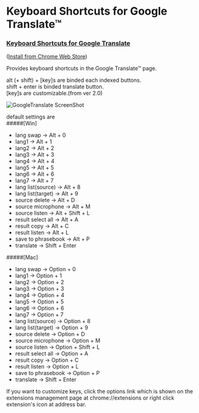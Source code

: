Keyboard Shortcuts for Google Translate™
========================================

### [Keyboard Shortcuts for Google Translate](http://goo.gl/FBkb9)  
([Install from Chrome Web Store](http://goo.gl/FBkb9))  
  
  
Provides keyboard shortcuts in the Google Translate™ page.

alt (+ shift) + [key]s are binded each indexed buttons.  
shift + enter is binded translate button.  
[key]s are customizable.(from ver 2.0)  

![GoogleTranslate ScreenShot](https://raw.github.com/yamayamayamaji/Keyboard-Shortcuts-for-Google-Translate/master/ss-readme1.png)
  
default settings are  
#####[Win]  
* lang swap -> Alt + 0  
* lang1 -> Alt + 1  
* lang2 -> Alt + 2  
* lang3 -> Alt + 3  
* lang4 -> Alt + 4  
* lang5 -> Alt + 5  
* lang6 -> Alt + 6  
* lang7 -> Alt + 7  
* lang list(source) -> Alt + 8  
* lang list(target) -> Alt + 9  
* source delete -> Alt + D  
* source microphone -> Alt + M  
* source listen -> Alt + Shift + L  
* result select all -> Alt + A  
* result copy -> Alt + C  
* result listen -> Alt + L  
* save to phrasebook -> Alt + P  
* translate -> Shift + Enter  
  
#####[Mac]  
* lang swap -> Option + 0  
* lang1 -> Option + 1  
* lang2 -> Option + 2  
* lang3 -> Option + 3  
* lang4 -> Option + 4  
* lang5 -> Option + 5  
* lang6 -> Option + 6  
* lang7 -> Option + 7  
* lang list(source) -> Option + 8  
* lang list(target) -> Option + 9  
* source delete -> Option + D  
* source microphone -> Option + M  
* source listen -> Option + Shift + L  
* result select all -> Option + A  
* result copy -> Option + C  
* result listen -> Option + L  
* save to phrasebook -> Option + P  
* translate -> Shift + Enter  
  
If you want to customize keys, click the options link which is shown on the extensions management page at chrome://extensions
or right click extension's icon at address bar.  
